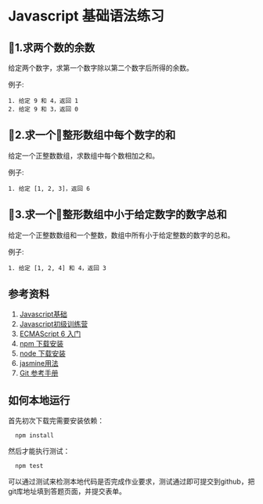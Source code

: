 # Javascript 基础语法练习

## 1.求两个数的余数

给定两个数字，求第一个数字除以第二个数字后所得的余数。

例子: 

```
1. 给定 9 和 4，返回 1
2. 给定 9 和 3，返回 0
```

## 2.求一个整形数组中每个数字的和

给定一个正整数数组，求数组中每个数相加之和。

例子: 

```
1. 给定 [1, 2, 3]，返回 6
```

## 3.求一个整形数组中小于给定数字的数字总和

给定一个正整数数组和一个整数，数组中所有小于给定整数的数字的总和。

例子: 

```
1. 给定 [1, 2, 4] 和 4，返回 3
```

## 参考资料

1. [Javascript基础](http://codefordream.com/courses/js_basic/sections)
2. [Javascript初级训练营](http://codefordream.com/courses/js_learning_camps/sections)
3. [ECMAScript 6 入门](http://es6.ruanyifeng.com/)
4. [npm 下载安装](https://github.com/npm/npm)
5. [node 下载安装](https://github.com/creationix/nvm)
6. [jasmine用法](http://jasmine.github.io/2.4/introduction.html)
7. [Git 参考手册](http://gitref.org/zh/index.html)


## 如何本地运行

首先初次下载完需要安装依赖：

```
  npm install
```

然后才能执行测试：

```
  npm test
```

可以通过测试来检测本地代码是否完成作业要求，测试通过即可提交到github，把git库地址填到答题页面，并提交表单。
